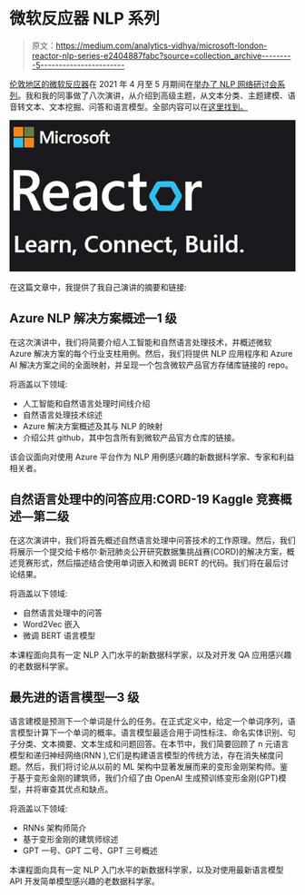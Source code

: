 # 微软反应器 NLP 系列

> 原文：<https://medium.com/analytics-vidhya/microsoft-london-reactor-nlp-series-e2404887fabc?source=collection_archive---------5----------------------->

[伦敦地区的微软反应器](https://developer.microsoft.com/en-us/reactor/)在 2021 年 4 月至 5 月期间在[举办了 NLP 网络研讨会系列](https://developer.microsoft.com/en-us/reactor/eventseries/NaturalLanguage)。我和我的同事做了八次演讲，从介绍到高级主题，从文本分类、主题建模、语音转文本、文本挖掘、问答和语言模型。全部内容可以在[这里找到。](https://developer.microsoft.com/en-us/reactor/eventseries/NaturalLanguage)

![](img/b31cad8f8997b7c657af0d3c39344f69.png)

在这篇文章中，我提供了我自己演讲的摘要和链接:

## **Azure NLP 解决方案概述—1 级**

在这次演讲中，我们将简要介绍人工智能和自然语言处理技术，并概述微软 Azure 解决方案的每个行业支柱用例。然后，我们将提供 NLP 应用程序和 Azure AI 解决方案之间的全面映射，并呈现一个包含微软产品官方存储库链接的 repo。

将涵盖以下领域:

*   人工智能和自然语言处理时间线介绍
*   自然语言处理技术综述
*   Azure 解决方案概述及其与 NLP 的映射
*   介绍公共 github，其中包含所有到微软产品官方仓库的链接。

该会议面向对使用 Azure 平台作为 NLP 用例感兴趣的新数据科学家、专家和利益相关者。

## **自然语言处理中的问答应用:CORD-19 Kaggle 竞赛概述—第二级**

在这次演讲中，我们将首先概述自然语言处理中问答技术的工作原理。然后，我们将展示一个提交给卡格尔·新冠肺炎公开研究数据集挑战赛(CORD)的解决方案，概述竞赛形式，然后描述结合使用单词嵌入和微调 BERT 的代码。我们将在最后讨论结果。

将涵盖以下领域:

*   自然语言处理中的问答
*   Word2Vec 嵌入
*   微调 BERT 语言模型

本课程面向具有一定 NLP 入门水平的新数据科学家，以及对开发 QA 应用感兴趣的老数据科学家。

## **最先进的语言模型—3 级**

语言建模是预测下一个单词是什么的任务。在正式定义中，给定一个单词序列，语言模型计算下一个单词的概率。语言模型最适合用于词性标注、命名实体识别、句子分类、文本摘要、文本生成和问题回答。在本节中，我们简要回顾了 n 元语言模型和递归神经网络(RNN ),它们是构建语言模型的传统方法，存在消失梯度问题。然后，我们将讨论从以前的 ML 架构中显著发展而来的变形金刚架构师。鉴于基于变形金刚的建筑师，我们介绍了由 OpenAI 生成预训练变形金刚(GPT)模型，并将审查其优点和缺点。

将涵盖以下领域:

*   RNNs 架构师简介
*   基于变形金刚的建筑师综述
*   GPT 一号、GPT 二号、GPT 三号概述

本课程面向具有一定 NLP 入门水平的新数据科学家，以及对使用最新语言模型 API 开发简单模型感兴趣的老数据科学家。